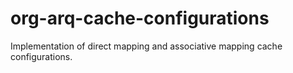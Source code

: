 # org-arq-cache-configurations
Implementation of direct mapping and associative mapping cache configurations.
